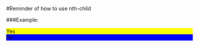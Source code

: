 #Reminder of how to use nth-child

###Example:

<style>
.container-fluid >.row:first-child .hello{
  background-color: yellow;
}
.container-fluid .hello {
  background-color: blue;
}
</style>

<div class="container-fluid">
  <div class="row">
    <div class="hello">
      Yes
    </div>
  </div>
  <div class="row">
    <div class="hello">
     No
    </div>
  </div>
</div>
